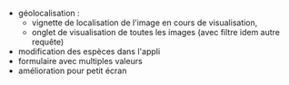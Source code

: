- géolocalisation : 
    - vignette de localisation de l'image en cours de visualisation, 
    - onglet de visualisation de toutes les images (avec filtre idem autre requête)
- modification des espèces dans l'appli
- formulaire avec multiples valeurs
- amélioration pour petit écran
